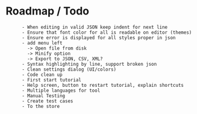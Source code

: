 
# Roadmap /  Todo 
          - When editing in valid JSON keep indent for next line
          - Ensure that font color for all is readable on editor (themes)
          - Ensure error is displayed for all styles proper in json
          - add menu left
            -> Open file from disk
            -> Minify option
            -> Export to JSON, CSV, XML?
          - Syntax highlighting by line, support broken json 
          - Clean settings dialog (UI/colors)
          - Code clean up          
          - First start tutorial
          - Help screen, button to restart tutorial, explain shortcuts
          - Multiple languages for tool
          - Manual Testing
          - Create test cases
          - To the store
